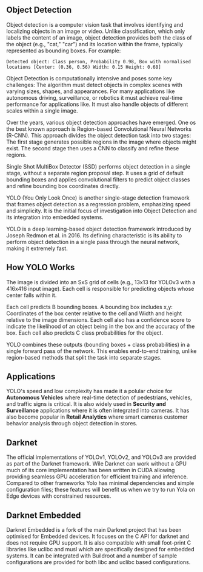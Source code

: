 ## Object Detection

Object detection is a computer vision task that involves identifying and localizing objects in an image or video. Unlike classification, which only labels the content of an image, object detection provides both the class of the object (e.g., "cat," "car") and its location within the frame, typically represented as bounding boxes. For example:

`Detected object: Class person, Probability 0.98, Box with normalised locations [Center: (0.36, 0.56) Width: 0.15 Height: 0.68]`

Object Detection is computationally intensive and poses some key challenges: The algorithm must detect objects in complex scenes with varying sizes, shapes, and appearances. For many applications like autonomous driving, surveillance, or robotics it must achieve real-time performance for applications like. It must also handle objects of different scales within a single image.

Over the years, various object detection approaches have emerged. One os the best known approach is Region-based Convolutional Neural Networks (R-CNN). This approach divides the object detection task into two stages: The first stage generates possible regions in the image where objects might exist. The second stage then uses a CNN to classify and refine these regions.

Single Shot MultiBox Detector (SSD) performs object detection in a single stage, without a separate region proposal step. It uses a grid of default bounding boxes and applies convolutional filters to predict object classes and refine bounding box coordinates directly.

YOLO (You Only Look Once) is another single-stage detection framework that frames object detection as a regression problem, emphasizing speed and simplicity. It is the initial focus of investigation into Object Detection and its integration into embedded systems.

YOLO is a deep learning-based object detection framework introduced by Joseph Redmon et al. in 2016. Its defining characteristic is its ability to perform object detection in a single pass through the neural network, making it extremely fast.

## How YOLO Works

The image is divided into an SxS grid of cells (e.g., 13x13 for YOLOv3 with a 416x416 input image). Each cell is responsible for predicting objects whose center falls within it.

Each cell predicts B bounding boxes. A bounding box includes x,y: Coordinates of the box center relative to the cell and Width and height relative to the image dimensions. Each cell also has a confidence score to indicate the likelihood of an object being in the box and the accuracy of the box. Each cell also predicts C class probabilities for the object.

YOLO combines these outputs (bounding boxes + class probabilities) in a single forward pass of the network. This enables end-to-end training, unlike region-based methods that split the task into separate stages.

## Applications

YOLO's speed and low complexity has made it a polular choice for **Autonomous Vehicles** where real-time detection of pedestrians, vehicles, and traffic signs is critical. It is also widely used in **Security and Surveillance** applications where it is often integrated into cameras. It has also become popular in **Retail Analytics** where smart cameras customer behavior analysis through object detection in stores.

## Darknet

The official implementations of YOLOv1, YOLOv2, and YOLOv3 are provided as part of the Darknet framework. Wile Darknet can work without a GPU much of its core implementation has been written in CUDA allowing providing seamless GPU acceleration for efficient training and inference. Compared to other frameworks Yolo has minimal dependencies and simple configuration files; these features will benefit us when we try to run Yola on Edge devices with constrained resources.

## Darknet Embedded

Darknet Embedded is a fork of the main Darknet project that has been optimised for Embedded devices. It focuses on the C API for darknet and does not require GPU support. It is also compatible with small foot-print C libraries like uclibc and musl which are specifically designed for embedded systems.
It can be integrated with Buildroot and a number of sample configurations are provided for both libc and uclibc based configurations.
